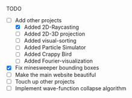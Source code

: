 TODO
- [ ] Add other projects
	- [x] Added 2D-Raycasting
	- [ ] Added 2D-3D projection
	- [ ] Added visual-sorting
	- [ ] Added Particle Simulator
	- [ ] Added Crappy Bird
	- [ ] Added Fourier-visualization
- [x] Fix minesweeper bounding boxes
- [ ] Make the main website beautiful
- [ ] Touch up other projects
- [ ] Implement wave-function collapse algorithm
